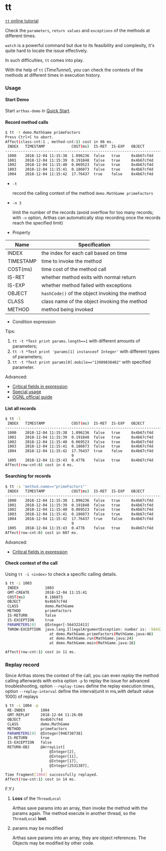 tt
==

[`tt` online tutorial](https://alibaba.github.io/arthas/arthas-tutorials?language=en&id=command-tt)

Check the `parameters`, `return values` and `exceptions` of the methods at different times.

`watch` is a powerful command but due to its feasibility and complexity, it's quite hard to locate the issue effectively. 

In such difficulties, `tt` comes into play. 

With the help of `tt` (*TimeTunnel*), you can check the contexts of the methods at different times in execution history. 

### Usage


#### Start Demo

Start `arthas-demo` in [Quick Start](quick-start.md).


#### Record method calls


```bash
$ tt -t demo.MathGame primeFactors
Press Ctrl+C to abort.
Affect(class-cnt:1 , method-cnt:1) cost in 66 ms.
 INDEX   TIMESTAMP            COST(ms)  IS-RET  IS-EXP   OBJECT         CLASS                          METHOD
-------------------------------------------------------------------------------------------------------------------------------------
 1000    2018-12-04 11:15:38  1.096236  false   true     0x4b67cf4d     MathGame                       primeFactors
 1001    2018-12-04 11:15:39  0.191848  false   true     0x4b67cf4d     MathGame                       primeFactors
 1002    2018-12-04 11:15:40  0.069523  false   true     0x4b67cf4d     MathGame                       primeFactors
 1003    2018-12-04 11:15:41  0.186073  false   true     0x4b67cf4d     MathGame                       primeFactors
 1004    2018-12-04 11:15:42  17.76437  true    false    0x4b67cf4d     MathGame                       primeFactors
```

* `-t`

     record the calling context of the method `demo.MathGame primeFactors`
  
* `-n 3`

     limit the number of the records (avoid overflow for too many records; with `-n` option, Arthas can automatically stop recording once the records reach the specified limit)

* Property

|Name|Specification|
|---|---|
|INDEX|the index for each call based on time|
|TIMESTAMP|time to invoke the method|
|COST(ms)|time cost of the method call|
|IS-RET|whether method exits with normal return|
|IS-EXP|whether method failed with exceptions|
|OBJECT|`hashCode()` of the object invoking the method|
|CLASS|class name of the object invoking the method|
|METHOD|method being invoked|

* Condition expression

Tips:
1. `tt -t *Test print params.length==1` with different amounts of parameters;
2. `tt -t *Test print 'params[1] instanceof Integer'` with different types of parameters;
3. `tt -t *Test print params[0].mobile=="13989838402"` with specified parameter.
  
Advanced:
* [Critical fields in expression](advice-class.md)
* [Special usage](https://github.com/alibaba/arthas/issues/71)
* [OGNL official guide](https://commons.apache.org/proper/commons-ognl/language-guide.html)

#### List all records

```bash
$ tt -l
 INDEX   TIMESTAMP            COST(ms)  IS-RET  IS-EXP   OBJECT         CLASS                          METHOD
-------------------------------------------------------------------------------------------------------------------------------------
 1000    2018-12-04 11:15:38  1.096236  false   true     0x4b67cf4d     MathGame                       primeFactors
 1001    2018-12-04 11:15:39  0.191848  false   true     0x4b67cf4d     MathGame                       primeFactors
 1002    2018-12-04 11:15:40  0.069523  false   true     0x4b67cf4d     MathGame                       primeFactors
 1003    2018-12-04 11:15:41  0.186073  false   true     0x4b67cf4d     MathGame                       primeFactors
 1004    2018-12-04 11:15:42  17.76437  true    false    0x4b67cf4d     MathGame                       primeFactors
                              9
 1005    2018-12-04 11:15:43  0.4776    false   true     0x4b67cf4d     MathGame                       primeFactors
Affect(row-cnt:6) cost in 4 ms.
```


#### Searching for records

```bash
$ tt -s 'method.name=="primeFactors"'
 INDEX   TIMESTAMP            COST(ms)  IS-RET  IS-EXP   OBJECT         CLASS                          METHOD
-------------------------------------------------------------------------------------------------------------------------------------
 1000    2018-12-04 11:15:38  1.096236  false   true     0x4b67cf4d     MathGame                       primeFactors
 1001    2018-12-04 11:15:39  0.191848  false   true     0x4b67cf4d     MathGame                       primeFactors
 1002    2018-12-04 11:15:40  0.069523  false   true     0x4b67cf4d     MathGame                       primeFactors
 1003    2018-12-04 11:15:41  0.186073  false   true     0x4b67cf4d     MathGame                       primeFactors
 1004    2018-12-04 11:15:42  17.76437  true    false    0x4b67cf4d     MathGame                       primeFactors
                              9
 1005    2018-12-04 11:15:43  0.4776    false   true     0x4b67cf4d     MathGame                       primeFactors
Affect(row-cnt:6) cost in 607 ms.
```

Advanced:
* [Critical fields in expression](advice-class.md)

#### Check context of the call

Using `tt -i <index>` to check a specific calling details.

```bash
$ tt -i 1003
 INDEX            1003
 GMT-CREATE       2018-12-04 11:15:41
 COST(ms)         0.186073
 OBJECT           0x4b67cf4d
 CLASS            demo.MathGame
 METHOD           primeFactors
 IS-RETURN        false
 IS-EXCEPTION     true
 PARAMETERS[0]    @Integer[-564322413]
 THROW-EXCEPTION  java.lang.IllegalArgumentException: number is: -564322413, need >= 2
                    at demo.MathGame.primeFactors(MathGame.java:46)
                    at demo.MathGame.run(MathGame.java:24)
                    at demo.MathGame.main(MathGame.java:16)

Affect(row-cnt:1) cost in 11 ms.
```

### Replay record

Since Arthas stores the context of the call, you can even *replay* the method calling afterwards with extra option `-p` to replay the issue for advanced troubleshooting, option `--replay-times` 
define the replay execution times, option  `--replay-interval` define the interval(unit in ms,with default value 1000) of replays   

```bash
$ tt -i 1004 -p
 RE-INDEX       1004
 GMT-REPLAY     2018-12-04 11:26:00
 OBJECT         0x4b67cf4d
 CLASS          demo.MathGame
 METHOD         primeFactors
 PARAMETERS[0]  @Integer[946738738]
 IS-RETURN      true
 IS-EXCEPTION   false
 RETURN-OBJ     @ArrayList[
                    @Integer[2],
                    @Integer[11],
                    @Integer[17],
                    @Integer[2531387],
                ]
Time fragment[1004] successfully replayed.
Affect(row-cnt:1) cost in 14 ms.
```

F.Y.I

1. **Loss** of the `ThreadLocal`

    Arthas save params into an array, then invoke the method with the params again. The method execute in another thread, so the `ThreadLocal` **lost**.

1. params may be modified

    Arthas save params into an array, they are object references. The Objects may be modified by other code.

